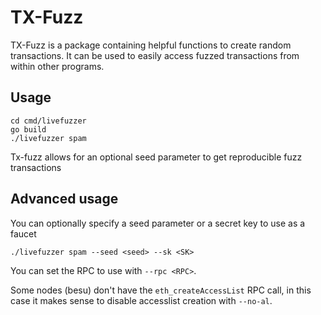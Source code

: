 # TX-Fuzz

TX-Fuzz is a package containing helpful functions to create random transactions. 
It can be used to easily access fuzzed transactions from within other programs.

## Usage

```
cd cmd/livefuzzer
go build
./livefuzzer spam
```

Tx-fuzz allows for an optional seed parameter to get reproducible fuzz transactions

## Advanced usage
You can optionally specify a seed parameter or a secret key to use as a faucet

```
./livefuzzer spam --seed <seed> --sk <SK>
```

You can set the RPC to use with `--rpc <RPC>`.

Some nodes (besu) don't have the `eth_createAccessList` RPC call, in this case it makes sense to disable accesslist creation with `--no-al`. 
